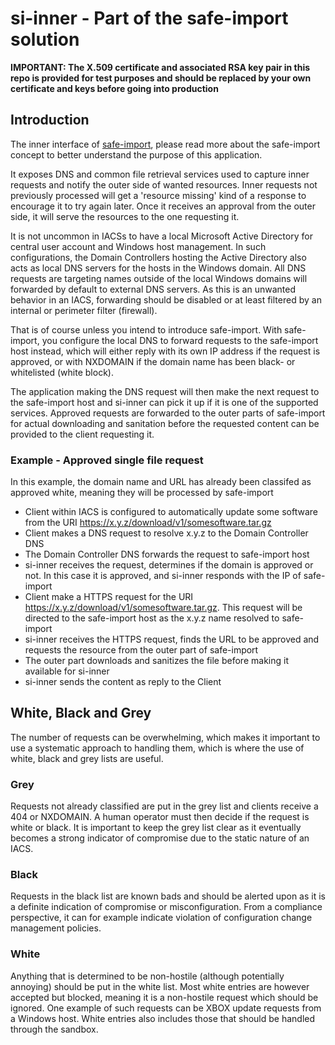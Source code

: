 # si-inner - Part of the safe-import solution

__IMPORTANT: The X.509 certificate and associated RSA key pair in this repo is provided for test purposes and should be replaced by your own certificate and keys before going into production__

## Introduction
The inner interface of [safe-import](http://github.com/cyops-se/safe-import/README.md), please read more about the safe-import concept to better understand the purpose of this application.

It exposes DNS and common file retrieval services used to capture inner requests and notify the outer side of wanted resources. Inner requests not previously processed will get a 'resource missing' kind of a response to encourage it to try again later. Once it receives an approval from the outer side, it will serve the resources to the one requesting it.

It is not uncommon in IACSs to have a local Microsoft Active Directory for central user account and Windows host management. In such configurations, the Domain Controllers hosting the Active Directory also acts as local DNS servers for the hosts in the Windows domain. All DNS requests are targeting names outside of the local Windows domains will forwarded by default to external DNS servers. As this is an unwanted behavior in an IACS, forwarding should be disabled or at least filtered by an internal or perimeter filter (firewall).

That is of course unless you intend to introduce safe-import. With safe-import, you configure the local DNS to forward requests to the safe-import host instead, which will either reply with its own IP address if the request is approved, or with NXDOMAIN if the domain name has been black- or whitelisted (white block).

The application making the DNS request will then make the next request to the safe-import host and si-inner can pick it up if it is one of the supported services. Approved requests are forwarded to the outer parts of safe-import for actual downloading and sanitation before the requested content can be provided to the client requesting it.

### Example - Approved single file request
In this example, the domain name and URL has already been classifed as approved white, meaning they will be processed by safe-import

- Client within IACS is configured to automatically update some software from the URI https://x.y.z/download/v1/somesoftware.tar.gz
- Client makes a DNS request to resolve x.y.z to the Domain Controller DNS
- The Domain Controller DNS forwards the request to safe-import host
- si-inner receives the request, determines if the domain is approved or not. In this case it is approved, and si-inner responds with the IP of safe-import
- Client make a HTTPS request for the URI https://x.y.z/download/v1/somesoftware.tar.gz. This request will be directed to the safe-import host as the x.y.z name resolved to safe-import
- si-inner receives the HTTPS request, finds the URL to be approved and requests the resource from the outer part of safe-import
- The outer part downloads and sanitizes the file before making it available for si-inner
- si-inner sends the content as reply to the Client


## White, Black and Grey
The number of requests can be overwhelming, which makes it important to use a systematic approach to handling them, which is where the use of white, black and grey lists are useful.

### Grey
Requests not already classified are put in the grey list and clients receive a 404 or NXDOMAIN. A human operator must then decide if the request is white or black. It is important to keep the grey list clear as it eventually becomes a strong indicator of compromise due to the static nature of an IACS.

### Black
Requests in the black list are known bads and should be alerted upon as it is a definite indication of compromise or misconfiguration. From a compliance perspective, it can for example indicate violation of configuration change management policies.

### White
Anything that is determined to be non-hostile (although potentially annoying) should be put in the white list. Most white entries are however accepted but blocked, meaning it is a non-hostile request which should be ignored. One example of such requests can be XBOX update requests from a Windows host. White entries also includes those that should be handled through the sandbox.

